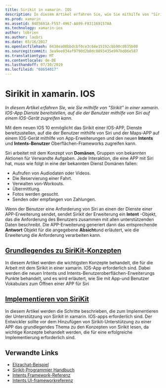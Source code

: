 ```yaml
---
title: Sirikit in xamarin. IOS
description: In diesem Artikel erfahren Sie, wie Sie mithilfe von "Sirikit" in einer xamarin. IOS-App Dienste bereitstellen, auf die der Benutzer mithilfe von Siri auf einem IOS-Gerät zugreifen kann.
ms.prod: xamarin
ms.assetid: 84E5681A-F557-4967-AA99-F831169157AA
ms.technology: xamarin-ios
author: lobrien
ms.author: laobri
ms.date: 03/16/2017
ms.openlocfilehash: 0438ea08bbdcbf0ce3c64e15192cbb90cd835b00
ms.sourcegitcommit: 3ea9ee034af9790d2b0dc0893435e997bd06e587
ms.translationtype: MT
ms.contentlocale: de-DE
ms.lasthandoff: 07/30/2019
ms.locfileid: "68654017"
---
```

# <a name="sirikit-in-xamarinios"></a>Sirikit in xamarin. IOS

_In diesem Artikel erfahren Sie, wie Sie mithilfe von "Sirikit" in einer xamarin. IOS-App Dienste bereitstellen, auf die der Benutzer mithilfe von Siri auf einem IOS-Gerät zugreifen kann._

Mit dem neuen IOS 10 ermöglicht das Sirikit einer IOS-APP, Dienste bereitzustellen, auf die der Benutzer mithilfe von Siri und der Maps-APP auf einem IOS-Gerät mithilfe von App-Erweiterungen und den neuen **Intents** und **Intents-Benutzer** Oberflächen-Frameworks zugreifen kann.

Siri arbeitet mit dem Konzept von **Domänen**, Gruppen von bekannten Aktionen für Verwandte Aufgaben. Jede Interaktion, die eine APP mit Siri hat, muss wie folgt in eine der bekannten Dienst Domänen fallen:

- Aufrufen von Audiodaten oder Videos.
- Die Reservierung einer Fahrt.
- Verwalten von-Workouts.
- Übermittlung.
- Fotos werden gesucht.
- Senden oder empfangen von Zahlungen.

Wenn der Benutzer eine Anforderung von Siri an einen der Dienste einer APP-Erweiterung sendet, sendet Sirikit der Erweiterung ein **Intent** -Objekt, das die Anforderung des Benutzers zusammen mit allen unterstützenden Daten beschreibt. Die APP-Erweiterung generiert dann das entsprechende **Antwort** Objekt für die angegebene **Absicht**und erläutert, wie die Erweiterung die Anforderung verarbeiten kann.

## <a name="understanding-sirikit-conceptsiosplatformsirikitunderstanding-sirikitmd"></a>[Grundlegendes zu SiriKit-Konzepten](~/ios/platform/sirikit/understanding-sirikit.md)

In diesem Artikel werden die wichtigsten Konzepte behandelt, die für die Arbeit mit dem Sirikit in einer xamarin. IOS-App erforderlich sind. Dabei werden die neuen Intents und Intents-Benutzeroberflächen-Erweiterungs Punkte behandelt, und es wird erläutert, wie Sie mit App-und Benutzer Vokabulars zum Öffnen einer APP für Siri

## <a name="implementing-sirikitiosplatformsirikitimplementing-sirikitmd"></a>[Implementieren von SiriKit](~/ios/platform/sirikit/implementing-sirikit.md)

In diesem Artikel werden die Schritte beschrieben, die zum Implementieren der Unterstützung von Sirikit in xamarin. IOS-apps erforderlich sind. Der Entwickler sollte vor dem Hinzufügen von Sirikit-Unterstützung zu einer APP das grundlegendes Thema zu den Konzepten von Sirikit lesen, da wichtige Konzepte behandelt werden, die für eine erfolgreiche Implementierung erforderlich sind.





## <a name="related-links"></a>Verwandte Links

- [Elizachat-Beispiel](https://docs.microsoft.com/samples/xamarin/ios-samples/ios10-elizachat)
- [Sirikit-Programmier Handbuch](https://developer.apple.com/library/prerelease/content/documentation/Intents/Conceptual/SiriIntegrationGuide/index.html)
- [Intents Framework-Referenz](https://developer.apple.com/reference/intents)
- [Intents UI-frameworkreferenz](https://developer.apple.com/reference/intentsui)
